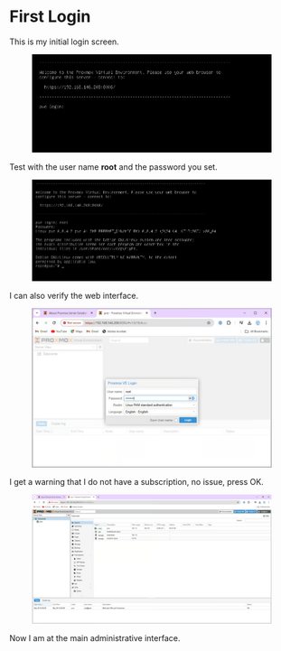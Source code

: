 # First Login

This is my initial login screen.

<figure><img src="../../.gitbook/assets/image (9).png" alt=""><figcaption></figcaption></figure>

Test with the user name **root** and the password you set.

<figure><img src="../../.gitbook/assets/image (10).png" alt=""><figcaption></figcaption></figure>

I can also verify the web interface.

<figure><img src="../../.gitbook/assets/image (11).png" alt=""><figcaption></figcaption></figure>

I get a warning that I do not have a subscription, no issue, press OK.

<figure><img src="../../.gitbook/assets/image (12).png" alt=""><figcaption></figcaption></figure>

Now I am at the main administrative interface.
